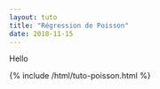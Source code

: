 ```yaml
---
layout: tuto
title: "Régression de Poisson"
date: 2018-11-15
---
```


Hello

{% include /html/tuto-poisson.html %}

